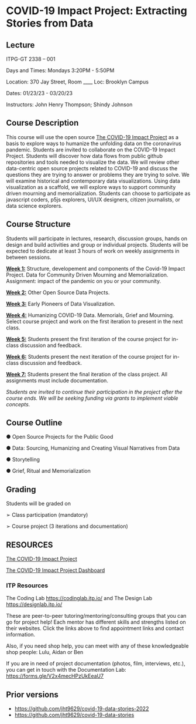 # COVID-19 Impact Project: Extracting Stories from Data

## Lecture

ITPG-GT 2338 – 001 

Days and Times: Mondays 3:20PM - 5:50PM

Location: 370 Jay Street, Room \_\_\_\_ Loc: Brooklyn Campus

Dates: 01/23/23 - 03/20/23

Instructors: John Henry Thompson; Shindy Johnson

## Course Description

This course will use the open source [The COVID-19 Impact Project](https://covid19impactproject.com/) as a basis to explore ways to humanize the unfolding data on the coronavirus pandemic. Students are invited to collaborate on the COVID-19 Impact Project. Students will discover how data flows from public github repositories and tools needed to visualize the data. We will review other data-centric open source projects related to COVID-19 and discuss the questions they are trying to answer or problems they are trying to solve. We will examine historical and contemporary data visualizations. Using data visualization as a scaffold, we will explore ways to support community driven mourning and memorialization. Students can choose to participate as javascript coders, p5js explorers, UI/UX designers, citizen journalists, or data science explorers.

## Course Structure

Students will participate in lectures, research, discussion groups, hands on design and build
activities and group or individual projects. Students will be expected to dedicate at least 3 hours of work on weekly assignments in between sessions.

**[Week 1:]()** Structure, developement and components of the Covid-19 Impact Project. Data for Community Driven Mourning and Memorialization. Assignment: impact of the pandemic on you or your community.

**[Week 2:]()** Other Open Source Data Projects.

**[Week 3:]()** Early Pioneers of Data Visualization.

**[Week 4:]()** Humanizing COVID-19 Data. Memorials, Grief and Mourning. Select course project and work on the first iteration to present in the next class.

**[Week 5:](Week5-6-7.md)** Students present the first iteration of the course project for in-class discussion and feedback.

**[Week 6:](Week5-6-7.md)** Students present the next iteration of the course project for in-class discussion and feedback.

**[Week 7:](Week5-6-7.md)** Students present the final iteration of the class project. All assignments must include documentation.

_Students are invited to continue their participation in the project after the course ends. We will be seeking funding via grants to implement viable concepts._

## Course Outline

● Open Source Projects for the Public Good

● Data: Sourcing, Humanizing and Creating Visual Narratives from Data

● Storytelling

● Grief, Ritual and Memorialization

## Grading

Students will be graded on

➢ Class participation (mandatory)

➢ Course project (3 iterations and documentation)

## RESOURCES

[The COVID-19 Impact Project](https://covid19impactproject.com/)

[The COVID-19 Impact Project Dashboard](https://jht1493.net/COVID-19-Impact/Dashboard/a0/)

### ITP Resources

The Coding Lab https://codinglab.itp.io/ and The Design Lab https://designlab.itp.io/

These are peer-to-peer tutoring/mentoring/consulting groups that you can go for project help! Each mentor has different skills and strengths listed on their websites. Click the links above to find appointment links and contact information.

Also, if you need shop help, you can meet with any of these knowledgeable shop people: Lulu, Aidan or Ben

If you are in need of project documentation (photos, film, interviews, etc.), you can get in touch with the Documentation Lab: https://forms.gle/V2x4mecHPzUkEeaU7

## Prior versions

- https://github.com/jht9629/covid-19-data-stories-2022
- https://github.com/jht9629/covid-19-data-stories
